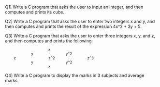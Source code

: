 Q1] Write a C program that asks the user to input an integer, and then computes and prints its cube.

Q2] Write a C program that asks the user to enter two integers x and y, and then computes and prints the result of the expression 4x^2 + 3y + 5.

Q3] Write a C program that asks the user to enter three integers x, y, and z, and then computes and prints the following:
    
                        x
                y               y^2
        z               z^2               z^3
                y               y^2
                        x

Q4] Write a C program to display the marks in 3 subjects and average marks.